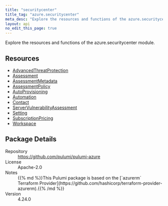 ```yaml
---
title: "securitycenter"
title_tag: "azure.securitycenter"
meta_desc: "Explore the resources and functions of the azure.securitycenter module."
layout: api
no_edit_this_page: true
---
```


<!-- WARNING: this file was generated by Pulumi Docs Generator. -->
<!-- Do not edit by hand unless you're certain you know what you are doing! -->

Explore the resources and functions of the azure.securitycenter module.

<h2 id="resources">Resources</h2>
<ul class="api">
    <li><a href="advancedthreatprotection" title="AdvancedThreatProtection"><span class="api-symbol api-symbol--resource"></span>AdvancedThreatProtection</a></li>
    <li><a href="assessment" title="Assessment"><span class="api-symbol api-symbol--resource"></span>Assessment</a></li>
    <li><a href="assessmentmetadata" title="AssessmentMetadata"><span class="api-symbol api-symbol--resource"></span>AssessmentMetadata</a></li>
    <li><a href="assessmentpolicy" title="AssessmentPolicy"><span class="api-symbol api-symbol--resource"></span>AssessmentPolicy</a></li>
    <li><a href="autoprovisioning" title="AutoProvisioning"><span class="api-symbol api-symbol--resource"></span>AutoProvisioning</a></li>
    <li><a href="automation" title="Automation"><span class="api-symbol api-symbol--resource"></span>Automation</a></li>
    <li><a href="contact" title="Contact"><span class="api-symbol api-symbol--resource"></span>Contact</a></li>
    <li><a href="servervulnerabilityassessment" title="ServerVulnerabilityAssessment"><span class="api-symbol api-symbol--resource"></span>ServerVulnerabilityAssessment</a></li>
    <li><a href="setting" title="Setting"><span class="api-symbol api-symbol--resource"></span>Setting</a></li>
    <li><a href="subscriptionpricing" title="SubscriptionPricing"><span class="api-symbol api-symbol--resource"></span>SubscriptionPricing</a></li>
    <li><a href="workspace" title="Workspace"><span class="api-symbol api-symbol--resource"></span>Workspace</a></li>
</ul>

<h2 id="package-details">Package Details</h2>
<dl class="package-details">
	<dt>Repository</dt>
	<dd><a href="https://github.com/pulumi/pulumi-azure">https://github.com/pulumi/pulumi-azure</a></dd>
	<dt>License</dt>
	<dd>Apache-2.0</dd>
	<dt>Notes</dt>
	<dd>{{% md %}}This Pulumi package is based on the [`azurerm` Terraform Provider](https://github.com/hashicorp/terraform-provider-azurerm).{{% /md %}}</dd>
	<dt>Version</dt>
	<dd>4.24.0</dd>
</dl>

